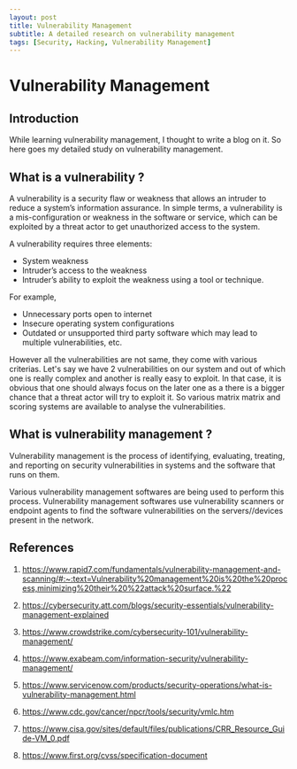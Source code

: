 ```yaml
---
layout: post
title: Vulnerability Management 
subtitle: A detailed research on vulnerability management
tags: [Security, Hacking, Vulnerability Management]
---
```


# Vulnerability Management 

## Introduction

While learning vulnerability management, I thought to write a blog on it. So here goes my detailed study on vulnerability management.

## What is a vulnerability ?

A vulnerability is a security flaw or weakness that allows an intruder to reduce a system’s information assurance. In simple terms, a vulnerability is a mis-configuration or weakness in the software or service, which can be exploited by a threat actor to get unauthorized access to the system. 

A vulnerability requires three elements: 

* System weakness
* Intruder’s access to the weakness
* Intruder’s ability to exploit the weakness using a tool or technique.

For example, 

* Unnecessary ports open to internet
* Insecure operating system configurations
* Outdated or unsupported third party software which may lead to multiple vulnerabilities, etc.

However all the vulnerabilities are not same, they come with various criterias. Let's say we have 2 vulnerabilities on our system and out of which one is really complex and another is really easy to exploit. In that case, it is obvious that one should always focus on the later one as a there is a bigger chance that a threat actor will try to exploit it. So various matrix matrix and scoring systems are available to analyse the vulnerabilities. 

## What is vulnerability management ?

Vulnerability management is the process of identifying, evaluating, treating, and reporting on security vulnerabilities in systems and the software that runs on them. 

Various vulnerability management softwares are being used to perform this process. Vulnerability management softwares use vulnerability scanners or endpoint agents to find the software vulnerabilities on the servers//devices present in the network. 










## References

1. https://www.rapid7.com/fundamentals/vulnerability-management-and-scanning/#:~:text=Vulnerability%20management%20is%20the%20process,minimizing%20their%20%22attack%20surface.%22

2. https://cybersecurity.att.com/blogs/security-essentials/vulnerability-management-explained

3. https://www.crowdstrike.com/cybersecurity-101/vulnerability-management/

4. https://www.exabeam.com/information-security/vulnerability-management/

5. https://www.servicenow.com/products/security-operations/what-is-vulnerability-management.html

6. https://www.cdc.gov/cancer/npcr/tools/security/vmlc.htm

7. https://www.cisa.gov/sites/default/files/publications/CRR_Resource_Guide-VM_0.pdf

8. https://www.first.org/cvss/specification-document



